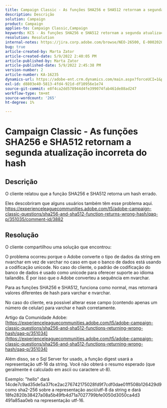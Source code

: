 ```yaml
---
title: Campaign Classic - As funções SHA256 e SHA512 retornam a segunda atualização incorreta do hash
description: Descrição
solution: Campaign
product: Campaign
applies-to: Campaign Classic,Campaign
keywords: KCS - As funções SHA256 e SHA512 retornam a segunda atualização incorreta do hash
resolution: Resolution
internal-notes: https://jira.corp.adobe.com/browse/NEO-26500, E-000202021, E-000148142
bug: true
article-created-by: Marta Zator
article-created-date: 5/9/2022 2:40:05 PM
article-published-by: Marta Zator
article-published-date: 5/9/2022 2:45:38 PM
version-number: 2
article-number: KA-16235
dynamics-url: https://adobe-ent.crm.dynamics.com/main.aspx?forceUCI=1&pagetype=entityrecord&etn=knowledgearticle&id=cac10be5-a5cf-ec11-a7b5-0022480a8e40
exl-id: d8803e40-5813-4fd4-921d-df10956e1e74
source-git-commit: e8f4ca2dd578944d4fe399074fab461de88ad247
workflow-type: tm+mt
source-wordcount: '265'
ht-degree: 1%

---
```


# Campaign Classic - As funções SHA256 e SHA512 retornam a segunda atualização incorreta do hash

## Descrição


O cliente relatou que a função SHA256 e SHA512 retorna um hash errado.

Eles descobriram que alguns usuários também têm esse problema aqui.
https://experienceleaguecommunities.adobe.com/t5/adobe-campaign-classic-questions/sha256-and-sha512-function-returns-wrong-hash/qaq-p/351035/comment-id/3882


## Resolução


O cliente compartilhou uma solução que encontrou:

O problema ocorreu porque o Adobe converte o tipo de dados da string em nvarchar em vez de varchar no caso em que o banco de dados está usando a codificação unicode.
No caso do cliente, o padrão de codificação do banco de dados é usado como unicode para oferecer suporte ao idioma tailandês. É por isso que o Adobe converteu a sequência em nvarchar.

Para as funções SHA256 e SHA512, funciona como normal, mas retornará valores diferentes de hash para varchar e nvarchar.

No caso do cliente, era possível alterar esse campo (contendo apenas um número de celular) para varchar e hash corretamente.

Artigo da Comunidade Adobe:
[https://experienceleaguecommunities.adobe.com/t5/adobe-campaign-classic-questions/sha256-and-sha512-functions-returning-wrong-hash/qaq-p/351034](https://experienceleaguecommunities.adobe.com/t5/adobe-campaign-classic-questions/sha256-and-sha512-functions-returning-wrong-hash/qaq-p/351034)



Além disso, se o Sql Server for usado, a função digest usará a representação utf-16 da string. Você não obterá o resumo esperado (que geralmente é calculado em ascii ou caractere ut-8).

Exemplo: &quot;hello&quot; dará 14cde7c9ad35de5a37fce2ac276742175028fd9f7cdf0dae01ff508b126429d9 como sha2-256 sobre a representação ascii/utf-8 da string e dará 18fe2820b38427a08a5b49fb4d71a7027799bfe0050d3050ca4d3 491a85aa0eb na representação utf-16.
